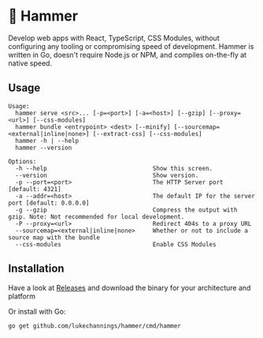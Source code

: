 # 🔨 Hammer

Develop web apps with React, TypeScript, CSS Modules, without configuring any tooling or compromising speed of development.
Hammer is written in Go, doesn't require Node.js or NPM, and compiles on-the-fly at native speed.

## Usage

```
Usage:
  hammer serve <src>... [-p=<port>] [-a=<host>] [--gzip] [--proxy=<url>] [--css-modules]
  hammer bundle <entrypoint> <dest> [--minify] [--sourcemap=<external|inline|none>] [--extract-css] [--css-modules]
  hammer -h | --help
  hammer --version

Options:
  -h --help                              Show this screen.
  --version                              Show version.
  -p --port=<port>                       The HTTP Server port [default: 4321]
  -a --addr=<host>                       The default IP for the server port [default: 0.0.0.0]
  -g --gzip                              Compress the output with gzip. Note: Not recommended for local development.
  -P --proxy=<url>                       Redirect 404s to a proxy URL
  --sourcemap=<external|inline|none>     Whether or not to include a source map with the bundle
  --css-modules                          Enable CSS Modules
```

## Installation

Have a look at [Releases](https://github.com/LukeChannings/hammer/releases/) and download the binary for your architecture and platform

Or install with Go:

```
go get github.com/lukechannings/hammer/cmd/hammer
```
